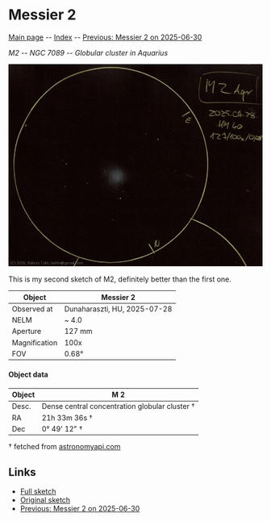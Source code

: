 # Messier 2

[Main page](../index.md) -- [Index](../pages/obj_index.md) -- [Previous: Messier 2 on 2025-06-30](../obs/m2-2025-06-30.md)

_M2_ -- _NGC 7089_ -- _Globular cluster in Aquarius_  

![Messier 2](../img/m2-20250729.jpg)

This is my second sketch of M2, definitely better than the first one.

Object | Messier 2
-|-
Observed at | Dunaharaszti, HU, 2025-07-28
NELM | ~ 4.0
Aperture | 127 mm
Magnification | 100x
FOV | 0.68°


#### Object data

Object | M 2
-|-
Desc. | Dense central concentration globular cluster †
RA | 21h 33m 36s †
Dec | 0° 49' 12" †

† fetched from [astronomyapi.com](http://astronomyapi.com)

## Links

- [Full sketch](../img/m2-epsilon-equ-20250729.jpg)
- [Original sketch](../scan/20250729012225_001.jpg)
- [Previous: Messier 2 on 2025-06-30](../obs/m2-2025-06-30.md)
